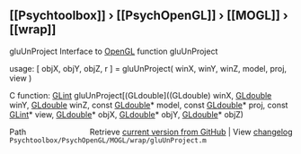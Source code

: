 ## [[Psychtoolbox]] &#8250; [[PsychOpenGL]] &#8250; [[MOGL]] &#8250; [[wrap]]

gluUnProject  Interface to [OpenGL](OpenGL) function gluUnProject  
  
usage:  [ objX, objY, objZ, r ] = gluUnProject( winX, winY, winZ, model, proj, view )  
  
C function:  [GLint](GLint) gluUnProject[(GLdouble]((GLdouble) winX, [GLdouble](GLdouble) winY, [GLdouble](GLdouble) winZ, const [GLdouble](GLdouble)\* model, const [GLdouble](GLdouble)\* proj, const [GLint](GLint)\* view, [GLdouble](GLdouble)\* objX, [GLdouble](GLdouble)\* objY, [GLdouble](GLdouble)\* objZ)  




<div class="code_header" style="text-align:right;">
  <span style="float:left;">Path&nbsp;&nbsp;</span> <span class="counter">Retrieve <a href=
  "https://raw.github.com/Psychtoolbox-3/Psychtoolbox-3/beta/Psychtoolbox/PsychOpenGL/MOGL/wrap/gluUnProject.m">current version from GitHub</a> | View <a href=
  "https://github.com/Psychtoolbox-3/Psychtoolbox-3/commits/beta/Psychtoolbox/PsychOpenGL/MOGL/wrap/gluUnProject.m">changelog</a></span>
</div>
<div class="code">
  <code>Psychtoolbox/PsychOpenGL/MOGL/wrap/gluUnProject.m</code>
</div>

